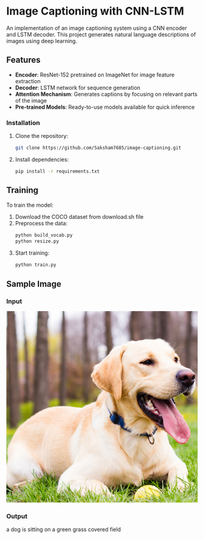 # Image Captioning with CNN-LSTM

An implementation of an image captioning system using a CNN encoder and LSTM decoder. This project generates natural language descriptions of images using deep learning.


## Features

- **Encoder**: ResNet-152 pretrained on ImageNet for image feature extraction
- **Decoder**: LSTM network for sequence generation
- **Attention Mechanism**: Generates captions by focusing on relevant parts of the image
- **Pre-trained Models**: Ready-to-use models available for quick inference



### Installation

1. Clone the repository:
   ```bash
   git clone https://github.com/Saksham7685/image-captioning.git
   ```

2. Install dependencies:
   ```bash
   pip install -r requirements.txt
   ```

## Training

To train the model:

1. Download the COCO dataset from download.sh file
2. Preprocess the data:
   ```bash
   python build_vocab.py
   python resize.py
   ```
3. Start training:
   ```bash
   python train.py
   ```

## Sample Image

### Input 
![alt text](image.png)

### Output 
a dog is sitting on a green grass covered field 
